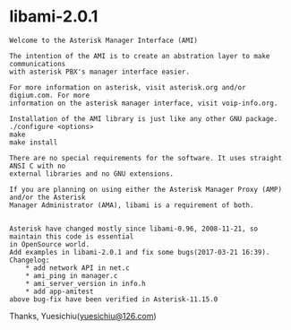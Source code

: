 # libami-2.0.1

	Welcome to the Asterisk Manager Interface (AMI)

	The intention of the AMI is to create an abstration layer to make communications
	with asterisk PBX's manager interface easier.

	For more information on asterisk, visit asterisk.org and/or digium.com. For more
	information on the asterisk manager interface, visit voip-info.org.

	Installation of the AMI library is just like any other GNU package.
	./configure <options>
	make
	make install

	There are no special requirements for the software. It uses straight ANSI C with no
	external libraries and no GNU extensions.

	If you are planning on using either the Asterisk Manager Proxy (AMP) and/or the Asterisk
	Manager Administrator (AMA), libami is a requirement of both.


	Asterisk have changed mostly since libami-0.96, 2008-11-21, so maintain this code is essential
	in OpenSource world. 
	Add examples in libami-2.0.1 and fix some bugs(2017-03-21 16:39).
	Changelog:
		* add network API in net.c
		* ami_ping in manager.c
		* ami_server_version in info.h
		* add app-amitest
	above bug-fix have been verified in Asterisk-11.15.0
	

Thanks,
Yuesichiu(yuesichiu@126.com)

